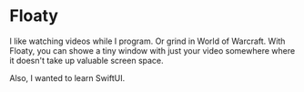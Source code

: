 # Floaty

I like watching videos while I program. Or grind in World of Warcraft. With Floaty, you can showe a tiny window with just your video somewhere where it doesn't take up valuable screen space.

Also, I wanted to learn SwiftUI.
